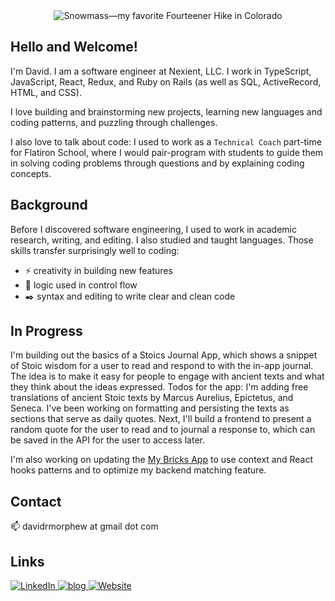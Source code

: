 <div align="center">
    <img src="https://i.imgur.com/cKHHHj3.jpeg" alt="Snowmass—my favorite Fourteener Hike in Colorado"/>
</div>

## Hello and Welcome!

I'm David. I am a software engineer at Nexient, LLC. I work in TypeScript, JavaScript, React, Redux, and Ruby on Rails (as well as SQL, ActiveRecord, HTML, and CSS).

I love building and brainstorming new projects, learning new languages and coding patterns, and puzzling through challenges.

I also love to talk about code: I used to work as a `Technical Coach` part-time for Flatiron School, where I would pair-program with students to guide them in solving coding problems through questions and by explaining coding concepts.

## Background

Before I discovered software engineering, I used to work in academic research, writing, and editing. I also studied and taught languages. Those skills transfer surprisingly well to coding:  
- ⚡ creativity in building new features
- 🤔 logic used in control flow 
- ✒️ syntax and editing  to write clear and clean code

## In Progress

I'm building out the basics of a Stoics Journal App, which shows a snippet of Stoic wisdom for a user to read and respond to with the in-app journal. The idea is to make it easy for people to engage with ancient texts and what they think about the ideas expressed. Todos for the app: I'm adding free translations of ancient Stoic texts by Marcus Aurelius, Epictetus, and Seneca. I've been working on formatting and persisting the texts as sections that serve as daily quotes. Next, I'll build a frontend to present a random quote for the user to read and to journal a response to, which can be saved in the API for the user to access later.

I'm also working on updating the [My Bricks App](https://github.com/DavidRMorphew/my-bricks-app-frontend) to use context and React hooks patterns and to optimize my backend matching feature.

## Contact
📫 davidrmorphew at gmail dot com

## Links

<a href="https://www.linkedin.com/in/david-ryan-morphew">
  <img
    alt="LinkedIn"
    src="https://img.shields.io/badge/linkedin-0077B5?logo=linkedin&logoColor=white&style=for-the-badge"
  />
</a>
<a href="https://davidrmorphew.medium.com/">
  <img
    alt="blog"
    src="https://img.shields.io/badge/-Blog-brightgreen?style=for-the-badge"
  />
</a>
<a href="https://sites.google.com/view/david-ryan-morphew">
  <img
    alt="Website"
    src="https://img.shields.io/badge/-Website-red?style=for-the-badge"
  />
</a>